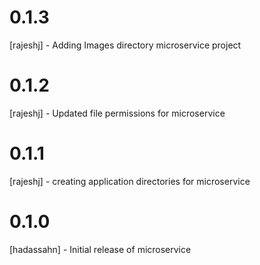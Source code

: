 # 0.1.3
[rajeshj]   - Adding Images directory microservice project
# 0.1.2
[rajeshj]   - Updated file permissions for microservice
# 0.1.1
[rajeshj]   - creating application directories for microservice
# 0.1.0
[hadassahn] - Initial release of microservice
